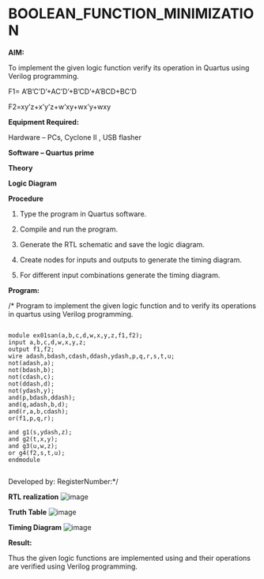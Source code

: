 # BOOLEAN_FUNCTION_MINIMIZATION

**AIM:**

To implement the given logic function verify its operation in Quartus using Verilog programming.

F1= A’B’C’D’+AC’D’+B’CD’+A’BCD+BC’D 

F2=xy’z+x’y’z+w’xy+wx’y+wxy

**Equipment Required:**

Hardware – PCs, Cyclone II , USB flasher

**Software – Quartus prime**

**Theory**

**Logic Diagram**

**Procedure**

1.	Type the program in Quartus software.

2.	Compile and run the program.

3.	Generate the RTL schematic and save the logic diagram.

4.	Create nodes for inputs and outputs to generate the timing diagram.

5.	For different input combinations generate the timing diagram.


**Program:**

/* Program to implement the given logic function and to verify its operations in quartus using Verilog programming. 
```

module ex01san(a,b,c,d,w,x,y,z,f1,f2);
input a,b,c,d,w,x,y,z;
output f1,f2;
wire adash,bdash,cdash,ddash,ydash,p,q,r,s,t,u;
not(adash,a);
not(bdash,b);
not(cdash,c);
not(ddash,d);
not(ydash,y);
and(p,bdash,ddash);
and(q,adash,b,d);
and(r,a,b,cdash);
or(f1,p,q,r);

and g1(s,ydash,z);
and g2(t,x,y);
and g3(u,w,z);
or g4(f2,s,t,u);
endmodule


```
Developed by: RegisterNumber:*/


**RTL realization**
![image](https://github.com/velupradeep/BOOLEAN_FUNCTION_MINIMIZATION/assets/150329341/afb2a988-cef8-4772-a53d-6cfd846c4a9e)

**Truth Table**
![image](https://github.com/velupradeep/BOOLEAN_FUNCTION_MINIMIZATION/assets/150329341/819ce0a2-828f-47da-860b-5a1aab14a556)

**Timing Diagram**
![image](https://github.com/velupradeep/BOOLEAN_FUNCTION_MINIMIZATION/assets/150329341/f47eb22e-fff2-4adc-a6a7-4db68a63c074)

**Result:**

Thus the given logic functions are implemented using and their operations are verified using Verilog programming.

